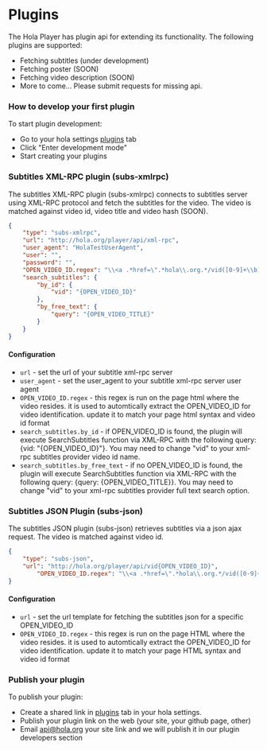 # Plugins

The Hola Player has plugin api for extending its functionality.
The following plugins are supported:
* Fetching subtitles (under development)
* Fetching poster (SOON)
* Fetching video description (SOON)
* More to come... Please submit requests for missing api.

### How to develop your first plugin
To start plugin development:
* Go to your hola settings [plugins](http://hola.org/access/my/settings#plugins) tab
* Click "Enter development mode"
* Start creating your plugins

### Subtitles XML-RPC plugin (subs-xmlrpc)
The subtitles XML-RPC plugin (subs-xmlrpc) connects to subtitles server using XML-RPC protocol and fetch the subtitles for the video. The video is matched against video id, video title and video hash (SOON).
```json
{
	"type": "subs-xmlrpc",
	"url": "http://hola.org/player/api/xml-rpc",
	"user_agent": "HolaTestUserAgent",
	"user": "",
	"password": "",
	"OPEN_VIDEO_ID.regex": "\\<a .*href=\".*hola\\.org.*/vid([0-9]+\\b)",
	"search_subtitles": {
		"by_id": {
			"vid": "{OPEN_VIDEO_ID}"
		},
		"by_free_text": {
			"query": "{OPEN_VIDEO_TITLE}"
		}
	}
}
```
#### Configuration
* `url` - set the url of your subtitle xml-rpc server
* `user_agent` - set the user_agent to your subtitle xml-rpc server user agent
* `OPEN_VIDEO_ID.regex` - this regex is run on the page html where the video resides. it is used to automtically extract the OPEN_VIDEO_ID for video identification. update it to match your page html syntax and video id format
* `search_subtitles.by_id` - if OPEN_VIDEO_ID is found, the plugin will execute SearchSubtitles function via XML-RPC with the following query: {vid: "{OPEN_VIDEO_ID}"}. You may need to change "vid" to your xml-rpc subtitles provider video id name.
* `search_subtitles.by_free_text` - if no OPEN_VIDEO_ID is found, the plugin will execute SearchSubtitles function via XML-RPC with the following query: {query: {OPEN_VIDEO_TITLE}}. You may need to change "vid" to your xml-rpc subtitles provider full text search option.

### Subtitles JSON Plugin (subs-json)
The subtitles JSON plugin (subs-json) retrieves subtitles via a json ajax request.
The video is matched against video id.
```json
{
	"type": "subs-json",
	"url": "http://hola.org/player/api/vid{OPEN_VIDEO_ID}",
        "OPEN_VIDEO_ID.regex": "\\<a .*href=\".*hola\\.org.*/vid([0-9]+\\b)"
}
```
#### Configuration
* `url` - set the url template for fetching the subtitles json for a specific OPEN_VIDEO_ID
* `OPEN_VIDEO_ID.regex` - this regex is run on the page HTML where the video resides. it is used to automtically extract the OPEN_VIDEO_ID for video identification. update it to match your page HTML syntax and video id format

### Publish your plugin
To publish your plugin:
* Create a shared link in [plugins](http://hola.org/access/my/settings#plugins) tab in your hola settings.
* Publish your plugin link on the web (your site, your github page, other)
* Email [api@hola.org](mailto:api@hola.org) your site link and we will publish it in our plugin developers section


